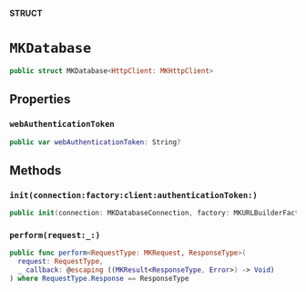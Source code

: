 **STRUCT**

# `MKDatabase`

```swift
public struct MKDatabase<HttpClient: MKHttpClient>
```

## Properties
### `webAuthenticationToken`

```swift
public var webAuthenticationToken: String?
```

## Methods
### `init(connection:factory:client:authenticationToken:)`

```swift
public init(connection: MKDatabaseConnection, factory: MKURLBuilderFactory? = nil, client: HttpClient, authenticationToken: String? = nil)
```

### `perform(request:_:)`

```swift
public func perform<RequestType: MKRequest, ResponseType>(
  request: RequestType,
  _ callback: @escaping ((MKResult<ResponseType, Error>) -> Void)
) where RequestType.Response == ResponseType
```
